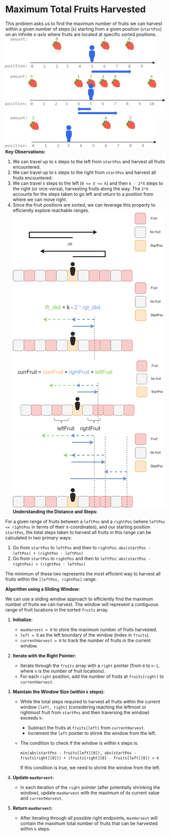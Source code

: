 # Maximum Total Fruits Harvested

This problem asks us to find the maximum number of fruits we can harvest within a given number of steps (`k`) starting from a given position (`startPos`) on an infinite x-axis where fruits are located at specific sorted positions.
![img_4.png](img_4.png)
![img_5.png](img_5.png)
![img_6.png](img_6.png)
**Key Observations:**

1.  We can travel up to `k` steps to the left from `startPos` and harvest all fruits encountered.
2.  We can travel up to `k` steps to the right from `startPos` and harvest all fruits encountered.
3.  We can travel `X` steps to the left (`0 <= X <= k`) and then `k - 2*X` steps to the right (or vice-versa), harvesting fruits along the way. The `2*X` accounts for the steps taken to go left and return to a position from where we can move right.
4.  Since the fruit positions are sorted, we can leverage this property to efficiently explore reachable ranges.
![img.png](img.png)
![img_1.png](img_1.png)
![img_2.png](img_2.png)
![img_3.png](img_3.png)
**Understanding the Distance and Steps:**

For a given range of fruits between a `leftPos` and a `rightPos` (where `leftPos <= rightPos` in terms of their x-coordinates), and our starting position `startPos`, the total steps taken to harvest all fruits in this range can be calculated in two primary ways:

1.  Go from `startPos` to `leftPos` and then to `rightPos`: `abs(startPos - leftPos) + (rightPos - leftPos)`
2.  Go from `startPos` to `rightPos` and then to `leftPos`: `abs(startPos - rightPos) + (rightPos - leftPos)`

The minimum of these two represents the most efficient way to harvest all fruits within the `[leftPos, rightPos]` range.

**Algorithm using a Sliding Window:**

We can use a sliding window approach to efficiently find the maximum number of fruits we can harvest. The window will represent a contiguous range of fruit locations in the sorted `fruits` array.

1.  **Initialize:**
    * `maxHarvest = 0` to store the maximum number of fruits harvested.
    * `left = 0` as the left boundary of the window (index in `fruits`).
    * `currentHarvest = 0` to track the number of fruits in the current window.

2.  **Iterate with the Right Pointer:**
    * Iterate through the `fruits` array with a `right` pointer (from `0` to `n-1`, where `n` is the number of fruit locations).
    * For each `right` position, add the number of fruits at `fruits[right]` to `currentHarvest`.

3.  **Maintain the Window Size (within `k` steps):**
    * While the total steps required to harvest all fruits within the current window `[left, right]` (considering reaching the leftmost or rightmost fruit from `startPos` and then traversing the window) exceeds `k`:
        * Subtract the fruits at `fruits[left]` from `currentHarvest`.
        * Increment the `left` pointer to shrink the window from the left.

    * The condition to check if the window is within `k` steps is:
        ```
        min(abs(startPos - fruits[left][0]), abs(startPos - fruits[right][0])) + (fruits[right][0] - fruits[left][0]) > k
        ```
      If this condition is true, we need to shrink the window from the left.

4.  **Update `maxHarvest`:**
    * In each iteration of the `right` pointer (after potentially shrinking the window), update `maxHarvest` with the maximum of its current value and `currentHarvest`.

5.  **Return `maxHarvest`:**
    * After iterating through all possible right endpoints, `maxHarvest` will contain the maximum total number of fruits that can be harvested within `k` steps.
